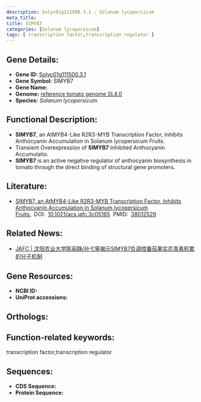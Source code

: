 ```yaml
---
description: Solyc01g111500.3.1 ; Solanum lycopersicum
meta_title:
title: SlMYB7
categories: [Solanum lycopersicum]
tags: [ transcription factor,transcription regulator ]
---
```


## Gene Details:
- **Gene ID:**	[Solyc01g111500.3.1]()
- **Gene Symbol:** SlMYB7
- **Gene Name:** 
- **Genome:** [reference tomato genome SL4.0]()
- **Species:** *Solanum lycopersicum*

## Functional Description:
   - **SlMYB7**, an AtMYB4-Like R2R3-MYB Transcription Factor, Inhibits Anthocyanin Accumulation in Solanum lycopersicum Fruits.
   - Transient Overexpression of **SlMYB7** Inhibited Anthocyanin Accumulatio.
   - **SlMYB7** is an active negative regulator of anthocyanin biosynthesis in tomato through the direct binding of structural gene promoters.

## Literature:
   - [SlMYB7, an AtMYB4-Like R2R3-MYB Transcription Factor, Inhibits Anthocyanin Accumulation in Solanum lycopersicum Fruits.]( https://pubs.acs.org/doi/full/10.1021/acs.jafc.3c05185)&nbsp;&nbsp;DOI:&nbsp;&nbsp;[10.1021/acs.jafc.3c05185](https://pubs.acs.org/doi/full/10.1021/acs.jafc.3c05185)&nbsp;&nbsp;PMID:&nbsp;&nbsp;[38012529](https://pubmed.ncbi.nlm.nih.gov/38012529/)

## Related News:
   - [JAFC | 沈阳农业大学陈丽静/孙弋等揭示SlMYB7负调控番茄果实花青素积累的分子机制](https://mp.weixin.qq.com/s?__biz=Mzg3MDEwNDEyMg==&mid=2247560277&idx=4&sn=067ab1f98ad0ee9b8932fcfa51b40b2b&chksm=965c4b4a08e905f0b2a595e6a323801494210f87cf00de8a9791ee3f4decdefb7f8921c4d56a&scene=27#wechat_redirect)

## Gene Resources:
- **NCBI ID:** [](https://www.ncbi.nlm.nih.gov/gene/?term=)
- **UniProt accessions:** [](https://www.uniprot.org/uniprotkb//entry)

## Orthologs:

## Function-related keywords:
transcription factor,transcription regulator

## Sequences:
- **CDS Sequence:**
- **Protein Sequence:**
